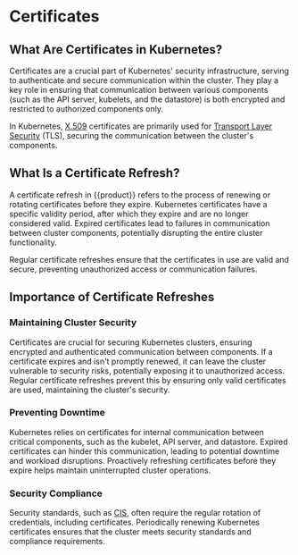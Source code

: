# Certificates

## What Are Certificates in Kubernetes?

Certificates are a crucial part of Kubernetes' security infrastructure, serving
to authenticate and secure communication within the cluster. They play a key
role in ensuring that communication between various components (such as the
API server, kubelets, and the datastore) is both encrypted and restricted to
authorized components only.

In Kubernetes, [X.509][] certificates are primarily used for
[Transport Layer Security][] (TLS), securing the communication between the
cluster's components.

## What Is a Certificate Refresh?

A certificate refresh in {{product}} refers to the process of renewing or
rotating certificates before they expire. Kubernetes certificates have
a specific validity period, after which they expire and are no longer
considered valid. Expired certificates lead to failures in communication
between cluster components, potentially disrupting the entire cluster
functionality.

Regular certificate refreshes ensure that the certificates in use are valid and
secure, preventing unauthorized access or communication failures.

## Importance of Certificate Refreshes

### Maintaining Cluster Security

Certificates are crucial for securing Kubernetes clusters, ensuring encrypted
and authenticated communication between components. If a certificate expires
and isn't promptly renewed, it can leave the cluster vulnerable to security
risks, potentially exposing it to unauthorized access. Regular certificate
refreshes prevent this by ensuring only valid certificates are used,
maintaining the cluster's security.

### Preventing Downtime

Kubernetes relies on certificates for internal communication between critical
components, such as the kubelet, API server, and datastore. Expired
certificates can hinder this communication, leading to potential downtime and
workload disruptions. Proactively refreshing certificates before they expire
helps maintain uninterrupted cluster operations.

### Security Compliance

Security standards, such as [CIS][], often require the regular rotation of
credentials, including certificates. Periodically renewing Kubernetes
certificates ensures that the cluster meets security standards and compliance
requirements.

<!-- LINKS -->

[CIS]: https://www.cisecurity.org/controls
[Transport Layer Security]: https://datatracker.ietf.org/doc/html/rfc8446
[X.509]: https://datatracker.ietf.org/doc/html/rfc5280
